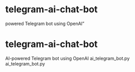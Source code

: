 # telegram-ai-chat-bot
powered Telegram bot using OpenAI”
# telegram-ai-chat-bot

AI-powered Telegram bot using OpenAI
ai_telegram_bot.py
ai_telegram_bot.py
